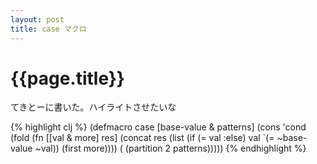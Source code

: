 ```yaml
---
layout: post
title: case マクロ
---
```


# {{page.title}}

てきとーに書いた。ハイライトさせたいな

{% highlight clj %}
(defmacro case [base-value &amp; patterns]
 (cons
  'cond
  (fold (fn [[val &amp; more] res]
         (concat res (list (if (= val :else) val `(= ~base-value ~val)) (first more)))) (
    (partition 2 patterns)))))
{% endhighlight %}
